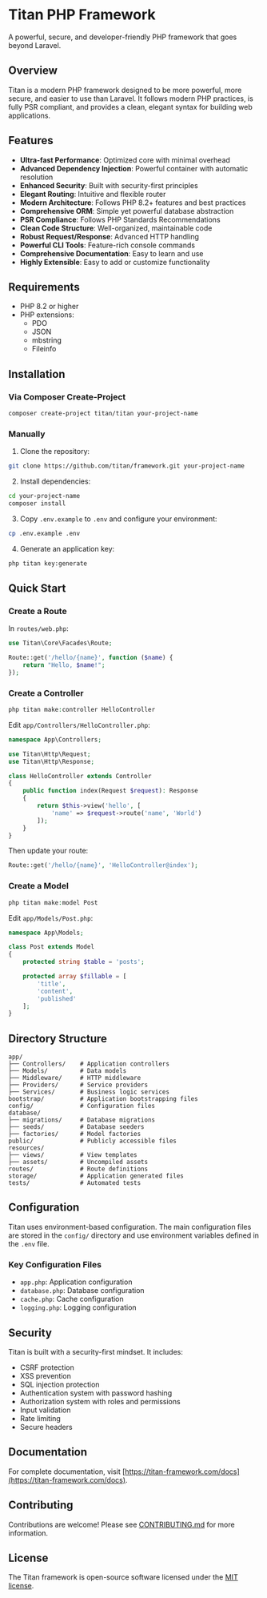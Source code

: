 # Titan PHP Framework

A powerful, secure, and developer-friendly PHP framework that goes beyond Laravel.

## Overview

Titan is a modern PHP framework designed to be more powerful, more secure, and easier to use than Laravel. It follows modern PHP practices, is fully PSR compliant, and provides a clean, elegant syntax for building web applications.

## Features

- **Ultra-fast Performance**: Optimized core with minimal overhead
- **Advanced Dependency Injection**: Powerful container with automatic resolution
- **Enhanced Security**: Built with security-first principles
- **Elegant Routing**: Intuitive and flexible router
- **Modern Architecture**: Follows PHP 8.2+ features and best practices
- **Comprehensive ORM**: Simple yet powerful database abstraction
- **PSR Compliance**: Follows PHP Standards Recommendations
- **Clean Code Structure**: Well-organized, maintainable code
- **Robust Request/Response**: Advanced HTTP handling
- **Powerful CLI Tools**: Feature-rich console commands
- **Comprehensive Documentation**: Easy to learn and use
- **Highly Extensible**: Easy to add or customize functionality

## Requirements

- PHP 8.2 or higher
- PHP extensions:
  - PDO
  - JSON
  - mbstring
  - Fileinfo

## Installation

### Via Composer Create-Project

```bash
composer create-project titan/titan your-project-name
```

### Manually

1. Clone the repository:

```bash
git clone https://github.com/titan/framework.git your-project-name
```

2. Install dependencies:

```bash
cd your-project-name
composer install
```

3. Copy `.env.example` to `.env` and configure your environment:

```bash
cp .env.example .env
```

4. Generate an application key:

```bash
php titan key:generate
```

## Quick Start

### Create a Route

In `routes/web.php`:

```php
use Titan\Core\Facades\Route;

Route::get('/hello/{name}', function ($name) {
    return "Hello, $name!";
});
```

### Create a Controller

```php
php titan make:controller HelloController
```

Edit `app/Controllers/HelloController.php`:

```php
namespace App\Controllers;

use Titan\Http\Request;
use Titan\Http\Response;

class HelloController extends Controller
{
    public function index(Request $request): Response
    {
        return $this->view('hello', [
            'name' => $request->route('name', 'World')
        ]);
    }
}
```

Then update your route:

```php
Route::get('/hello/{name}', 'HelloController@index');
```

### Create a Model

```php
php titan make:model Post
```

Edit `app/Models/Post.php`:

```php
namespace App\Models;

class Post extends Model
{
    protected string $table = 'posts';

    protected array $fillable = [
        'title',
        'content',
        'published'
    ];
}
```

## Directory Structure

```
app/
├── Controllers/    # Application controllers
├── Models/         # Data models
├── Middleware/     # HTTP middleware
├── Providers/      # Service providers
├── Services/       # Business logic services
bootstrap/          # Application bootstrapping files
config/             # Configuration files
database/
├── migrations/     # Database migrations
├── seeds/          # Database seeders
├── factories/      # Model factories
public/             # Publicly accessible files
resources/
├── views/          # View templates
├── assets/         # Uncompiled assets
routes/             # Route definitions
storage/            # Application generated files
tests/              # Automated tests
```

## Configuration

Titan uses environment-based configuration. The main configuration files are stored in the `config/` directory and use environment variables defined in the `.env` file.

### Key Configuration Files

- `app.php`: Application configuration
- `database.php`: Database configuration
- `cache.php`: Cache configuration
- `logging.php`: Logging configuration

## Security

Titan is built with a security-first mindset. It includes:

- CSRF protection
- XSS prevention
- SQL injection protection
- Authentication system with password hashing
- Authorization system with roles and permissions
- Input validation
- Rate limiting
- Secure headers

## Documentation

For complete documentation, visit [https://titan-framework.com/docs](https://titan-framework.com/docs).

## Contributing

Contributions are welcome! Please see [CONTRIBUTING.md](CONTRIBUTING.md) for more information.

## License

The Titan framework is open-source software licensed under the [MIT license](LICENSE).
